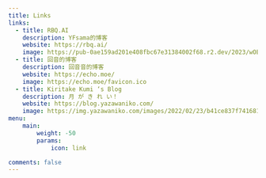 ```yaml
---
title: Links
links:
  - title: RBQ.AI
    description: YFsama的博客
    website: https://rbq.ai/
    image: https://pub-0ae159ad201e408fbc67e31384002f68.r2.dev/2023/wOE1bbwuj1.png
  - title: 回音的博客
    description: 回音音的博客
    website: https://echo.moe/
    image: https://echo.moe/favicon.ico
  - title: Kiritake Kumi ‘s Blog
    description: 月 が き れ い！
    website: https://blog.yazawaniko.com/
    image: https://img.yazawaniko.com/images/2022/02/23/b41ce837f741681928e0570c143ca048.th.png
menu:
    main: 
        weight: -50
        params:
            icon: link

comments: false
---
```

